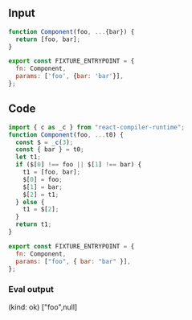 
## Input

```javascript
function Component(foo, ...{bar}) {
  return [foo, bar];
}

export const FIXTURE_ENTRYPOINT = {
  fn: Component,
  params: ['foo', {bar: 'bar'}],
};

```

## Code

```javascript
import { c as _c } from "react-compiler-runtime";
function Component(foo, ...t0) {
  const $ = _c(3);
  const { bar } = t0;
  let t1;
  if ($[0] !== foo || $[1] !== bar) {
    t1 = [foo, bar];
    $[0] = foo;
    $[1] = bar;
    $[2] = t1;
  } else {
    t1 = $[2];
  }
  return t1;
}

export const FIXTURE_ENTRYPOINT = {
  fn: Component,
  params: ["foo", { bar: "bar" }],
};

```
      
### Eval output
(kind: ok) ["foo",null]